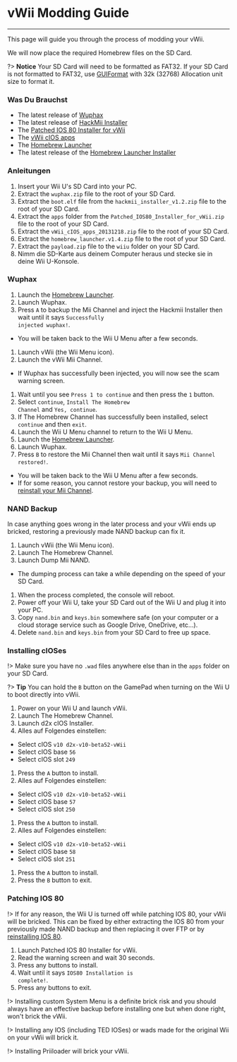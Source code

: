 # vWii Modding Guide
---
This page will guide you through the process of modding your vWii.

We will now place the required Homebrew files on the SD Card.

?> **Notice** Your SD Card will need to be formatted as FAT32. If your SD Card is not formatted to FAT32, use [GUIFormat](http://www.ridgecrop.demon.co.uk/index.htm?guiformat.htm) with 32k (32768) Allocation unit size to format it.

### Was Du Brauchst

- The latest release of [Wuphax](http://wiiubru.com/appstore/zips/wuphax.zip)
- The latest release of [HackMii Installer](https://bootmii.org/download/)
- The <a href="docs/files/Patched_IOS80_Installer_for_vWii.zip" download>Patched IOS 80 Installer for vWii</a>
- The <a href ="docs/files/vWii_cIOS_apps_20131218.zip" download>vWii cIOS apps</a>
- The [Homebrew Launcher](https://github.com/dimok789/homebrew_launcher/releases/download/1.4/homebrew_launcher.v1.4.zip)
- The latest release of the [Homebrew Launcher Installer](https://github.com/wiiu-env/homebrew_launcher_installer/releases/download/v1.4/payload.zip)

### Anleitungen

1. Insert your Wii U's SD Card into your PC.
1. Extract the `wuphax.zip` file to the root of your SD Card.
1. Extract the `boot.elf` file from the <code>hackmii_<wbr>installer_<wbr>v1.2<wbr>.zip</code> file to the root of your SD Card.
1. Extract the `apps` folder from the <code>Patched_<wbr>IOS80_<wbr>Installer_<wbr>for_<wbr>vWii<wbr>.zip</code> file to the root of your SD Card.
1. Extract the <code>vWii_<wbr>cIOS_<wbr>apps_<wbr>20131218<wbr>.zip</code> file to the root of your SD Card.
1. Extract the <code>homebrew_<wbr>launcher.<wbr>v1.4.zip</code> file to the root of your SD Card.
1. Extract the `payload.zip` file to the `wiiu` folder on your SD Card.
1. Nimm die SD-Karte aus deinem Computer heraus und stecke sie in deine Wii U-Konsole.

### Wuphax

1. Launch the [Homebrew Launcher](vwii/browser-exploit).
1. Launch Wuphax.
1. Press `A` to backup the Mii Channel and inject the Hackmii Installer then wait until it says <code>Successfully <wbr>injected <wbr>wuphax!</code>.
 - You will be taken back to the Wii U Menu after a few seconds.
1. Launch vWii (the Wii Menu icon).
1. Launch the vWii Mii Channel.
 - If Wuphax has successfully been injected, you will now see the scam warning screen.
1. Wait until you see `Press 1 to continue` and then press the `1` button.
1. Select `continue`, <code>Install <wbr>The <wbr>Homebrew <wbr>Channel</code> and `Yes, continue`.
1. If The Homebrew Channel has successfully been installed, select `continue` and then `exit`.
1. Launch the Wii U Menu channel to return to the Wii U Menu.
1. Launch the [Homebrew Launcher](vwii/browser-exploit).
1. Launch Wuphax.
1. Press `B` to restore the Mii Channel then wait until it says <code>Mii <wbr>Channel <wbr>restored!</code>.
 - You will be taken back to the Wii U Menu after a few seconds.
 - If for some reason, you cannot restore your backup, you will need to [reinstall your Mii Channel](recover-mii-channel).

### NAND Backup

In case anything goes wrong in the later process and your vWii ends up bricked, restoring a previously made NAND backup can fix it.

1. Launch vWii (the Wii Menu icon).
1. Launch The Homebrew Channel.
1. Launch Dump Mii NAND.
 - The dumping process can take a while depending on the speed of your SD Card.
1. When the process completed, the console will reboot.
1. Power off your Wii U, take your SD Card out of the Wii U and plug it into your PC.
1. Copy `nand.bin` and `keys.bin` somewhere safe (on your computer or a cloud storage service such as Google Drive, OneDrive, etc...).
1. Delete `nand.bin` and `keys.bin` from your SD Card to free up space.

### Installing cIOSes

!> Make sure you have no `.wad` files anywhere else than in the `apps` folder on your SD Card.

?> **Tip** You can hold the `B` button on the GamePad when turning on the Wii U to boot directly into vWii.

1. Power on your Wii U and launch vWii.
1. Launch The Homebrew Channel.
1. Launch d2x cIOS Installer.
1. Alles auf Folgendes einstellen:
 - Select cIOS `v10 d2x-v10-beta52-vWii`
 - Select cIOS base `56`
 - Select cIOS slot `249`
1. Press the `A` button to install.
1. Alles auf Folgendes einstellen:
 - Select cIOS `v10 d2x-v10-beta52-vWii`
 - Select cIOS base `57`
 - Select cIOS slot `250`
1. Press the `A` button to install.
1. Alles auf Folgendes einstellen:
 - Select cIOS `v10 d2x-v10-beta52-vWii`
 - Select cIOS base `58`
 - Select cIOS slot `251`
1. Press the `A` button to install.
1. Press the `B` button to exit.

### Patching IOS 80

!> If for any reason, the Wii U is turned off while patching IOS 80, your vWii will be bricked. This can be fixed by either extracting the IOS 80 from your previously made NAND backup and then replacing it over FTP or by [reinstalling IOS 80](recover-ios).

1. Launch Patched IOS 80 Installer for vWii.
1. Read the warning screen and wait 30 seconds.
1. Press any buttons to install.
1. Wait until it says <code>IOS80 <wbr>Installation <wbr>is <wbr>complete!</code>.
1. Press any buttons to exit.

!> Installing custom System Menu is a definite brick risk and you should always have an effective backup before installing one but when done right, won't brick the vWii.

!> Installing any IOS (including TED IOSes) or wads made for the original Wii on your vWii will brick it.

!> Installing Priiloader will brick your vWii.